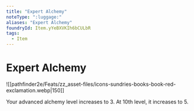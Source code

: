 ```yaml
---
title: "Expert Alchemy"
noteType: ":luggage:"
aliases: "Expert Alchemy"
foundryId: Item.yYeBXVKIh6bCULbR
tags:
  - Item
---
```


# Expert Alchemy
![[pathfinder2e/Feats/zz_asset-files/icons-sundries-books-book-red-exclamation.webp|150]]

Your advanced alchemy level increases to 3. At 10th level, it increases to 5.
